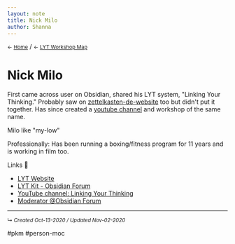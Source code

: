 ```yaml
---
layout: note
title: Nick Milo
author: Shanna
---
```


<small>← [Home](../home-note)</small> / <small>← [LYT Workshop Map](-lyt-workshop-map.md)</small>

# Nick Milo

First came across user on Obsidian, shared his LYT system, "Linking Your Thinking." Probably saw on [zettelkasten-de-website](zettelkasten-de-website.md) too but didn't put it together. Has since created a [youtube channel](https://www.youtube.com/watch?v=p8S06HUpF9M) and workshop of the same name.

Milo like "my-low"

Professionally: Has been running a boxing/fitness program for 11 years and is working in film too.

Links 🔗 

- [LYT Website](https://www.linkingyourthinking.com/)
- [LYT Kit - Obsidian Forum](https://publish.obsidian.md/lyt-kit/_START+HERE)
- [YouTube channel: Linking Your Thinking](https://www.youtube.com/channel/UC85D7ERwhke7wVqskV_DZUA/featured)
- [Moderator @Obsidian Forum](https://forum.obsidian.md/u/nickmilo/summary)



------------------------
<small>↳ <i>Created Oct-13-2020 / Updated Nov-02-2020 </i></small>

#pkm #person-moc  